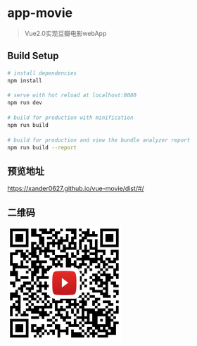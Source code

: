 # app-movie

> Vue2.0实现豆瓣电影webApp

## Build Setup

``` bash
# install dependencies
npm install

# serve with hot reload at localhost:8080
npm run dev

# build for production with minification
npm run build

# build for production and view the bundle analyzer report
npm run build --report
```
## 预览地址

https://xander0627.github.io/vue-movie/dist/#/

## 二维码
![项目预览](.\static\img\erweima.png)

